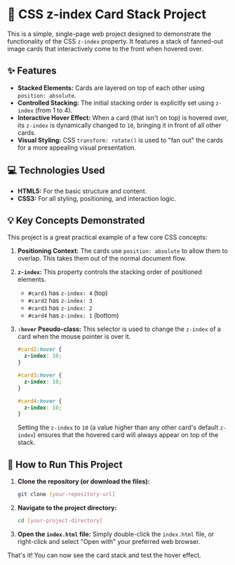 # 🚀 CSS z-index Card Stack Project

This is a simple, single-page web project designed to demonstrate the functionality of the CSS `z-index` property. It features a stack of fanned-out image cards that interactively come to the front when hovered over.

## ✨ Features

* **Stacked Elements:** Cards are layered on top of each other using `position: absolute`.
* **Controlled Stacking:** The initial stacking order is explicitly set using `z-index` (from 1 to 4).
* **Interactive Hover Effect:** When a card (that isn't on top) is hovered over, its `z-index` is dynamically changed to `10`, bringing it in front of all other cards.
* **Visual Styling:** CSS `transform: rotate()` is used to "fan out" the cards for a more appealing visual presentation.

## 💻 Technologies Used

* **HTML5:** For the basic structure and content.
* **CSS3:** For all styling, positioning, and interaction logic.

## 💡 Key Concepts Demonstrated

This project is a great practical example of a few core CSS concepts:

1.  **Positioning Context:** The cards use `position: absolute` to allow them to overlap. This takes them out of the normal document flow.

2.  **`z-index`:** This property controls the stacking order of positioned elements.
    * `#card1` has `z-index: 4` (top)
    * `#card2` has `z-index: 3`
    * `#card3` has `z-index: 2`
    * `#card4` has `z-index: 1` (bottom)

3.  **`:hover` Pseudo-class:** This selector is used to change the `z-index` of a card when the mouse pointer is over it.
    ```css
    #card2:hover {
      z-index: 10;
    }
    
    #card3:hover {
      z-index: 10;
    }
    
    #card4:hover {
      z-index: 10;
    }
    ```
    Setting the `z-index` to `10` (a value higher than any other card's default `z-index`) ensures that the hovered card will always appear on top of the stack.

## 🚀 How to Run This Project

1.  **Clone the repository (or download the files):**
    ```sh
    git clone [your-repository-url]
    ```
2.  **Navigate to the project directory:**
    ```sh
    cd [your-project-directory]
    ```
3.  **Open the `index.html` file:**
    Simply double-click the `index.html` file, or right-click and select "Open with" your preferred web browser.

That's it! You can now see the card stack and test the hover effect.

